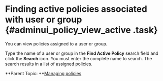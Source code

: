 # Finding active policies associated with user or group {#adminui_policy_view_active .task}

You can view policies assigned to a user or group.

Type the name of a user or group in the **Find Active Policy** search field and click ​the **Search** icon. You must enter the complete name to search. The search results in a list of assigned policies.

**Parent Topic: **[Managing policies](adminui_policy_manage.md)

